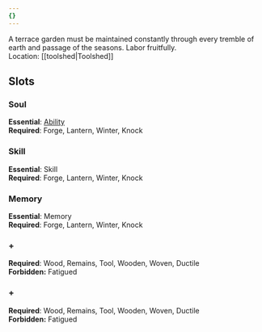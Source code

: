 ```yaml
---
{}
---
```

A terrace garden must be maintained constantly through every tremble of earth and passage of the seasons. Labor fruitfully.<br>Location: [[toolshed|Toolshed]]
## Slots
### Soul
**Essential**: [Ability](https://uadaf.theevilroot.xyz/rowenarium/element/ability)<br>**Required**: Forge, Lantern, Winter, Knock
### Skill
**Essential**: Skill<br>**Required**: Forge, Lantern, Winter, Knock
### Memory
**Essential**: Memory<br>**Required**: Forge, Lantern, Winter, Knock
### +
**Required**: Wood, Remains, Tool, Wooden, Woven, Ductile<br>**Forbidden:** Fatigued
### +
**Required**: Wood, Remains, Tool, Wooden, Woven, Ductile<br>**Forbidden:** Fatigued